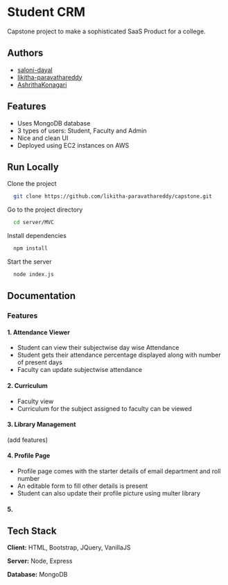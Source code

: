 
# Student CRM

Capstone project to make a sophisticated SaaS Product for a college.



## Authors

- [saloni-dayal](https://github.com/saloni-dayal)
- [likitha-paravathareddy](https://github.com/likitha-paravathareddy)
- [AshrithaKonagari](https://github.com/AshrithaKonagari)



## Features

- Uses MongoDB database
- 3 types of users: Student, Faculty and Admin
- Nice and clean UI
- Deployed using EC2 instances on AWS


## Run Locally

Clone the project

```bash
  git clone https://github.com/likitha-paravathareddy/capstone.git
```

Go to the project directory

```bash
  cd server/MVC
```

Install dependencies

```bash
  npm install
```

Start the server

```bash
  node index.js
```

## Documentation

### Features

#### 1. Attendance Viewer
- Student can view their subjectwise day wise Attendance
- Student gets their attendance percentage displayed along with number of present days
- Faculty can update subjectwise attendance

#### 2. Curriculum
- Faculty view
- Curriculum for the subject assigned to faculty can be viewed

#### 3. Library Management
(add features)

#### 4. Profile Page
- Profile page comes with the starter details of email department and roll number
- An editable form to fill other details is present
- Student can also update their profile picture using multer library

#### 5. 

## Tech Stack

**Client:** HTML, Bootstrap, JQuery, VanillaJS

**Server:** Node, Express

**Database:** MongoDB
